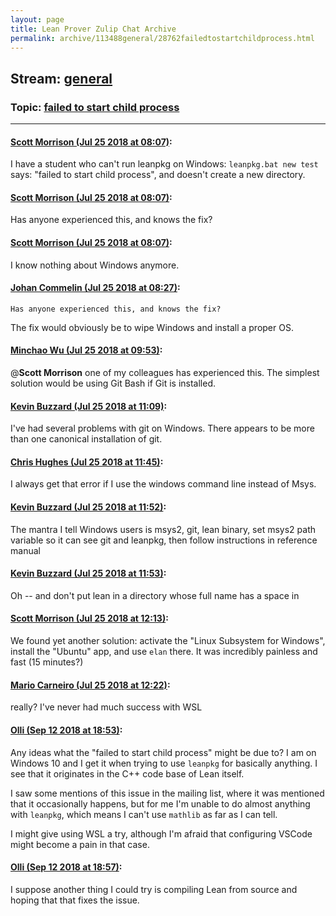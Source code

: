 ```yaml
---
layout: page
title: Lean Prover Zulip Chat Archive 
permalink: archive/113488general/28762failedtostartchildprocess.html
---
```


## Stream: [general](index.html)
### Topic: [failed to start child process](28762failedtostartchildprocess.html)

---

#### [Scott Morrison (Jul 25 2018 at 08:07)](https://leanprover.zulipchat.com/#narrow/stream/113488-general/topic/failed%20to%20start%20child%20process/near/130257139):
I have a student who can't run leanpkg on Windows: `leanpkg.bat new test` says: "failed to start child process", and doesn't create a new directory.

#### [Scott Morrison (Jul 25 2018 at 08:07)](https://leanprover.zulipchat.com/#narrow/stream/113488-general/topic/failed%20to%20start%20child%20process/near/130257148):
Has anyone experienced this, and knows the fix?

#### [Scott Morrison (Jul 25 2018 at 08:07)](https://leanprover.zulipchat.com/#narrow/stream/113488-general/topic/failed%20to%20start%20child%20process/near/130257151):
I know nothing about Windows anymore.

#### [Johan Commelin (Jul 25 2018 at 08:27)](https://leanprover.zulipchat.com/#narrow/stream/113488-general/topic/failed%20to%20start%20child%20process/near/130257829):
```quote
Has anyone experienced this, and knows the fix?
```
The fix would obviously be to wipe Windows and install a proper OS.

#### [Minchao Wu (Jul 25 2018 at 09:53)](https://leanprover.zulipchat.com/#narrow/stream/113488-general/topic/failed%20to%20start%20child%20process/near/130260741):
@**Scott Morrison** one of my colleagues has experienced this. The simplest solution would be using Git Bash if Git is installed.

#### [Kevin Buzzard (Jul 25 2018 at 11:09)](https://leanprover.zulipchat.com/#narrow/stream/113488-general/topic/failed%20to%20start%20child%20process/near/130263893):
I've had several problems with git on Windows. There appears to be more than one canonical installation of git.

#### [Chris Hughes (Jul 25 2018 at 11:45)](https://leanprover.zulipchat.com/#narrow/stream/113488-general/topic/failed%20to%20start%20child%20process/near/130265519):
I always get that error if I use the windows command line instead of Msys.

#### [Kevin Buzzard (Jul 25 2018 at 11:52)](https://leanprover.zulipchat.com/#narrow/stream/113488-general/topic/failed%20to%20start%20child%20process/near/130265849):
The mantra I tell Windows users is msys2, git, lean binary, set msys2 path variable so it can see git and leanpkg, then follow instructions in reference manual

#### [Kevin Buzzard (Jul 25 2018 at 11:53)](https://leanprover.zulipchat.com/#narrow/stream/113488-general/topic/failed%20to%20start%20child%20process/near/130265881):
Oh -- and don't put lean in a directory whose full name has a space in

#### [Scott Morrison (Jul 25 2018 at 12:13)](https://leanprover.zulipchat.com/#narrow/stream/113488-general/topic/failed%20to%20start%20child%20process/near/130266683):
We found yet another solution: activate the "Linux Subsystem for Windows", install the "Ubuntu" app, and use `elan` there. It was incredibly painless and fast (15 minutes?)

#### [Mario Carneiro (Jul 25 2018 at 12:22)](https://leanprover.zulipchat.com/#narrow/stream/113488-general/topic/failed%20to%20start%20child%20process/near/130267031):
really? I've never had much success with WSL

#### [Olli (Sep 12 2018 at 18:53)](https://leanprover.zulipchat.com/#narrow/stream/113488-general/topic/failed%20to%20start%20child%20process/near/133811905):
Any ideas what the "failed to start child process" might be due to? I am on Windows 10 and I get it when trying to use `leanpkg` for basically anything. I see that it originates in the C++ code base of Lean itself.

I saw some mentions of this issue in the mailing list, where it was mentioned that it occasionally happens, but for me I'm unable to do almost anything with `leanpkg`, which means I can't use `mathlib` as far as I can tell.

I might give using WSL a try, although I'm afraid that configuring VSCode might become a pain in that case.

#### [Olli (Sep 12 2018 at 18:57)](https://leanprover.zulipchat.com/#narrow/stream/113488-general/topic/failed%20to%20start%20child%20process/near/133812101):
I suppose another thing I could try is compiling Lean from source and hoping that that fixes the issue.


